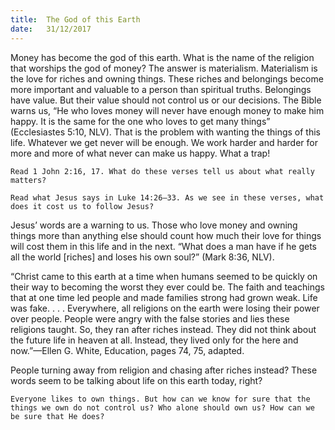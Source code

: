 ```yaml
---
title:  The God of this Earth
date:   31/12/2017
---
```


Money has become the god of this earth. What is the name of the religion that worships the god of money? The answer is materialism. Materialism is the love for riches and owning things. These riches and belongings become more important and valuable to a person than spiritual truths. Belongings have value. But their value should not control us or our decisions. The Bible warns us, “He who loves money will never have enough money to make him happy. It is the same for the one who loves to get many things” (Ecclesiastes 5:10, NLV). That is the problem with wanting the things of this life. Whatever we get never will be enough. We work harder and harder for more and more of what never can make us happy. What a trap! 

`Read 1 John 2:16, 17. What do these verses tell us about what really matters?` 

`Read what Jesus says in Luke 14:26–33. As we see in these verses, what does it cost us to follow Jesus?` 

Jesus’ words are a warning to us. Those who love money and owning things more than anything else should count how much their love for things will cost them in this life and in the next. “What does a man have if he gets all the world [riches] and loses his own soul?” (Mark 8:36, NLV). 

“Christ came to this earth at a time when humans seemed to be quickly on their way to becoming the worst they ever could be. The faith and teachings that at one time led people and made families strong had grown weak. Life was fake. . . . Everywhere, all religions on the earth were losing their power over people. People were angry with the false stories and lies these religions taught. So, they ran after riches instead. They did not think about the future life in heaven at all. Instead, they lived only for the here and now.”—Ellen G. White, Education, pages 74, 75, adapted. 

People turning away from religion and chasing after riches instead? These words seem to be talking about life on this earth today, right? 

`Everyone likes to own things. But how can we know for sure that the things we own do not control us? Who alone should own us? How can we be sure that He does?`